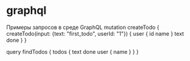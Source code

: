 # graphql
Примеры запросов в среде GraphQL
mutation createTodo {
	createTodo(input: {text: "first_todo", userId: "1"}) {
  	user {
      id
      name
    }
    text
    done
  }
}

query findTodos {
  todos {
    text
    done
    user {
      name
    }
  }
}